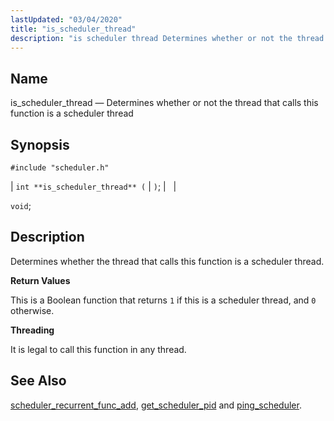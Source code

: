 ```yaml
---
lastUpdated: "03/04/2020"
title: "is_scheduler_thread"
description: "is scheduler thread Determines whether or not the thread that calls this function is a scheduler thread int is scheduler thread void Determines whether the thread that calls this function is a scheduler thread This is a Boolean function that returns 1 if this is a scheduler thread and 0..."
---
```


<a name="apis.is_scheduler_thread"></a> 
## Name

is_scheduler_thread — Determines whether or not the thread that calls this function is a scheduler thread

## Synopsis

`#include "scheduler.h"`

| `int **is_scheduler_thread** (` | `)`; |   |

`void`;<a name="idp58826672"></a> 
## Description

Determines whether the thread that calls this function is a scheduler thread.

**<a name="idp58827936"></a> Return Values**

This is a Boolean function that returns `1` if this is a scheduler thread, and `0` otherwise.

**<a name="idp58829792"></a> Threading**

It is legal to call this function in any thread.

<a name="idp58831216"></a> 
## See Also

[scheduler_recurrent_func_add](/momentum/3/3-api/apis-scheduler-recurrent-func-add), [get_scheduler_pid](/momentum/3/3-api/apis-get-scheduler-pid) and [ping_scheduler](/momentum/3/3-api/apis-ping-scheduler).